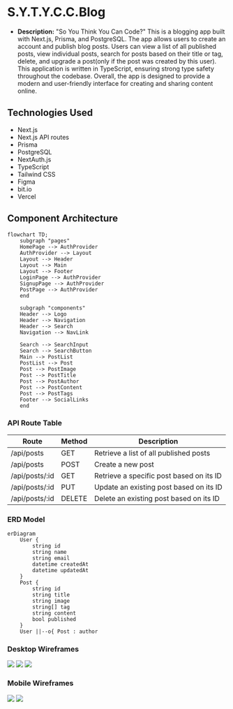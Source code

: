 # S.Y.T.Y.C.C.Blog

- **Description:** 
"So You Think You Can Code?"
This is a blogging app built with Next.js, Prisma, and PostgreSQL. The app allows users to create an account and publish blog posts. Users can view a list of all published posts, view individual posts, search for posts based on their title or tag, delete, and upgrade a post(only if the post was created by this user).  This application is written in TypeScript, ensuring strong type safety throughout the codebase. Overall, the app is designed to provide a modern and user-friendly interface for creating and sharing content online.


## Technologies Used
  * Next.js
  * Next.js API routes
  * Prisma
  * PostgreSQL 
  * NextAuth.js 
  * TypeScript
  * Tailwind CSS
  * Figma
  * bit.io
  * Vercel




## Component Architecture

```mermaid
flowchart TD;
    subgraph "pages" 
    HomePage --> AuthProvider
    AuthProvider --> Layout
    Layout --> Header
    Layout --> Main
    Layout --> Footer
    LoginPage --> AuthProvider
    SignupPage --> AuthProvider
    PostPage --> AuthProvider
    end
    
    subgraph "components" 
    Header --> Logo
    Header --> Navigation
    Header --> Search
    Navigation --> NavLink
    
    Search --> SearchInput
    Search --> SearchButton
    Main --> PostList
    PostList --> Post
    Post --> PostImage
    Post --> PostTitle
    Post --> PostAuthor
    Post --> PostContent
    Post --> PostTags
    Footer --> SocialLinks
    end
```    

### API Route Table
| Route |	Method |	Description | 
|-------------|---------|-------------|
|/api/posts |	GET |	Retrieve a list of all published posts |
|/api/posts|	POST|	Create a new post|
|/api/posts/:id|	GET	|Retrieve a specific post based on its ID|
|/api/posts/:id|	PUT |	Update an existing post based on its ID|
|/api/posts/:id|	DELETE|	Delete an existing post based on its ID|

### ERD Model
``` mermaid
erDiagram
    User {
        string id
        string name
        string email
        datetime createdAt
        datetime updatedAt
    }
    Post {
        string id
        string title
        string image
        string[] tag
        string content
        bool published
    }
    User ||--o{ Post : author
```

### Desktop Wireframes
![](https://i.imgur.com/6IpiCTu.png)
![](https://i.imgur.com/qfQO34p.png)
![](https://i.imgur.com/pgwXZlA.png)

### Mobile Wireframes
![](https://i.imgur.com/K9Bj1zB.png)
![](https://i.imgur.com/JeHxigY.png)